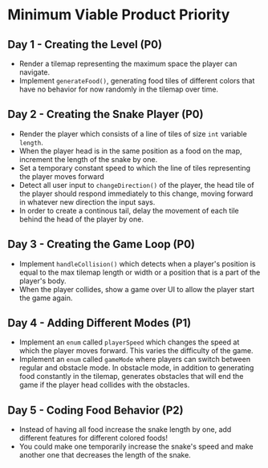 # Minimum Viable Product Priority

## Day 1 - Creating the Level (P0)
- Render a tilemap representing the maximum space the player can navigate.
- Implement `generateFood()`, generating food tiles of different colors that have no behavior for now randomly in the tilemap over time.

## Day 2 - Creating the Snake Player (P0)
- Render the player which consists of a line of tiles of size `int` variable `length`.
- When the player head is in the same position as a food on the map, increment the length of the snake by one. 
- Set a temporary constant speed to which the line of tiles representing the player moves forward
- Detect all user input to `changeDirection()` of the player, the head tile of the player should respond immediately to this change, moving forward in whatever new direction the input says.
- In order to create a continous tail, delay the movement of each tile behind the head of the player by one.

## Day 3 - Creating the Game Loop (P0)
- Implement `handleCollision()` which detects when a player's position is equal to the max tilemap length or width or a position that is a part of the player's body.
-  When the player collides, show a game over UI to allow the player start the game again.

## Day 4 - Adding Different Modes (P1)
- Implement an `enum` called `playerSpeed` which changes the speed at which the player moves forward. This varies the difficulty of the game.
- Implement an `enum` called `gameMode` where players can switch between regular and obstacle mode. In obstacle mode, in addition to generating food constantly in the tilemap, generates obstacles that will end the game if the player head collides with the obstacles.

## Day 5 - Coding Food Behavior (P2)
- Instead of having all food increase the snake length by one, add different features for different colored foods!
- You could make one temporarily increase the snake's speed and make another one that decreases the length of the snake. 
